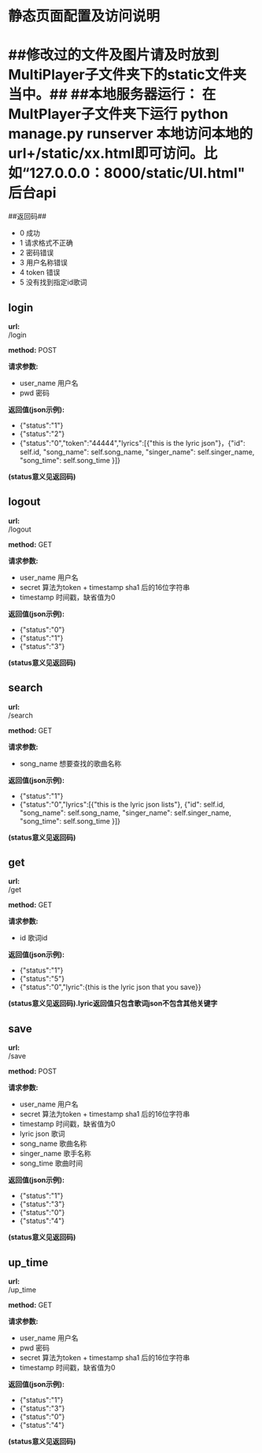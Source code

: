 静态页面配置及访问说明
===================
##修改过的文件及图片请及时放到MultiPlayer子文件夹下的static文件夹当中。##
##本地服务器运行： 在MultPlayer子文件夹下运行 python manage.py runserver 本地访问本地的url+/static/xx.html即可访问。比如“127.0.0.0：8000/static/UI.html"
后台api
===========
##返回码##

* 0         成功
* 1         请求格式不正确
* 2         密码错误
* 3         用户名称错误
* 4         token 错误
* 5         没有找到指定id歌词

login
------------
**url:**      
  /login

**method:**
  POST

**请求参数:**

* user_name  用户名
* pwd        密码

**返回值(json示例):**

* {"status":"1"}
* {"status":"2"}
* {"status":"0","token":"44444","lyrics":[{"this is the lyric json"}，{"id": self.id,
                 "song_name": self.song_name,
                 "singer_name": self.singer_name,
                 "song_time": self.song_time
            }]}

**(status意义见返回码)**

logout
------------
**url:**      
  /logout

**method:**
  GET

**请求参数:**

* user_name  用户名
* secret  算法为token + timestamp sha1 后的16位字符串
* timestamp 时间戳，缺省值为0

**返回值(json示例):**

* {"status":"0"}
* {"status":"1"}
* {"status":"3"}

**(status意义见返回码)**

search
------------
**url:**      
  /search

**method:**
  GET

**请求参数:**

* song_name 想要查找的歌曲名称

**返回值(json示例):**

* {"status":"1"}
* {"status":"0","lyrics":[{"this is the lyric json lists"}, {"id": self.id,
                 "song_name": self.song_name,
                 "singer_name": self.singer_name,
                 "song_time": self.song_time
            }]}

**(status意义见返回码)**

  
get
------------
**url:**      
  /get

**method:**
  GET

**请求参数:**

* id  歌词id

**返回值(json示例):**

* {"status":"1"}
* {"status":"5"}
* {"status":"0","lyric":{this is the lyric json that you save}}

**(status意义见返回码).lyric返回值只包含歌词json不包含其他关键字**  

save
------------
**url:**      
  /save

**method:**
  POST

**请求参数:**

* user_name  用户名
* secret  算法为token + timestamp sha1 后的16位字符串
* timestamp 时间戳，缺省值为0
* lyric json 歌词
* song_name 歌曲名称
* singer_name 歌手名称
* song_time 歌曲时间

**返回值(json示例):**

* {"status":"1"}
* {"status":"3"}
* {"status":"0"}
* {"status":"4"}

**(status意义见返回码)**  

    
up_time
------------
**url:**      
  /up_time

**method:**
  GET

**请求参数:**

* user_name  用户名
* pwd        密码
* secret  算法为token + timestamp sha1 后的16位字符串
* timestamp 时间戳，缺省值为0

**返回值(json示例):**

* {"status":"1"}
* {"status":"3"}
* {"status":"0"}
* {"status":"4"}

**(status意义见返回码)**
